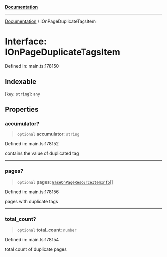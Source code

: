 [**Documentation**](../README.md)

***

[Documentation](../README.md) / IOnPageDuplicateTagsItem

# Interface: IOnPageDuplicateTagsItem

Defined in: main.ts:178150

## Indexable

\[`key`: `string`\]: `any`

## Properties

### accumulator?

> `optional` **accumulator**: `string`

Defined in: main.ts:178152

contains the value of duplicated tag

***

### pages?

> `optional` **pages**: [`BaseOnPageResourceItemInfo`](../classes/BaseOnPageResourceItemInfo.md)[]

Defined in: main.ts:178156

pages with duplicate tags

***

### total\_count?

> `optional` **total\_count**: `number`

Defined in: main.ts:178154

total count of duplicate pages
